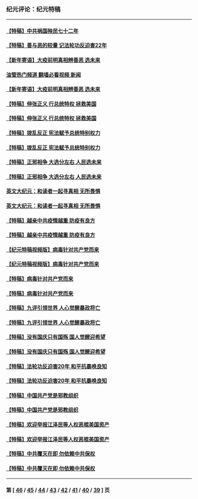 ### 纪元评论：纪元特稿
---
#### [【特稿】中共祸国殃民七十二年](../../pages/nsc424/n13272607.md?04060330) 
#### [【特稿】善与恶的较量 记法轮功反迫害22年](../../pages/nsc424/n13086597.md?04060330) 
#### [【新年寄语】大疫前明真相辨善恶 选未来](../../pages/nsc424/n12660855.md?04060330) 
#### [油管热门频道 翻墙必看视频 新闻](ok?04060330)
#### [【新年寄语】大疫前明真相辨善恶 选未来](../../pages/nsc424/n12660855.md?04060330) 
#### [【特稿】伸张正义 行总统特权 拯救美国](../../pages/nsc424/n12616806.md?04060330) 
#### [【特稿】伸张正义 行总统特权 拯救美国](../../pages/nsc424/n12616806.md?04060330) 
#### [【特稿】拨乱反正 宪法赋予总统特别权力](../../pages/nsc424/n12598306.md?04060330) 
#### [【特稿】拨乱反正 宪法赋予总统特别权力](../../pages/nsc424/n12598306.md?04060330) 
#### [【特稿】正邪相争 大选分左右 人民选未来](../../pages/nsc424/n12545208.md?04060330) 
#### [【特稿】正邪相争 大选分左右 人民选未来](../../pages/nsc424/n12545208.md?04060330) 
#### [英文大纪元：和读者一起寻真相 无所畏惧](../../pages/nsc424/n12542027.md?04060330) 
#### [英文大纪元：和读者一起寻真相 无所畏惧](../../pages/nsc424/n12542027.md?04060330) 
#### [【特稿】越亲中共疫情越重 防疫有良方](../../pages/nsc424/n12042989.md?04060330) 
#### [【特稿】越亲中共疫情越重 防疫有良方](../../pages/nsc424/n12042989.md?04060330) 
#### [【纪元特稿视频版】病毒针对共产党而来](../../pages/nsc424/n11977328.md?04060330) 
#### [【纪元特稿视频版】病毒针对共产党而来](../../pages/nsc424/n11977328.md?04060330) 
#### [【特稿】病毒针对共产党而来](../../pages/nsc424/n11928818.md?04060330) 
#### [【特稿】病毒针对共产党而来](../../pages/nsc424/n11928818.md?04060330) 
#### [【特稿】九评引领世界 人心觉醒暴政将亡](../../pages/nsc424/n11660496.md?04060330) 
#### [【特稿】九评引领世界 人心觉醒暴政将亡](../../pages/nsc424/n11660496.md?04060330) 
#### [【特稿】没有国庆只有国殇 国人觉醒迎希望](../../pages/nsc424/n11549354.md?04060330) 
#### [【特稿】没有国庆只有国殇 国人觉醒迎希望](../../pages/nsc424/n11549354.md?04060330) 
#### [【特稿】法轮功反迫害20年 和平抗暴唤良知](../../pages/nsc424/n11389135.md?04060330) 
#### [【特稿】法轮功反迫害20年 和平抗暴唤良知](../../pages/nsc424/n11389135.md?04060330) 
#### [【特稿】中国共产党是邪教组织](../../pages/nsc424/n11355551.md?04060330) 
#### [【特稿】中国共产党是邪教组织](../../pages/nsc424/n11355551.md?04060330) 
#### [【特稿】欢迎举报江泽民等人权恶棍美国资产](../../pages/nsc424/n11303040.md?04060330) 
#### [【特稿】欢迎举报江泽民等人权恶棍美国资产](../../pages/nsc424/n11303040.md?04060330) 
#### [【特稿】中共覆灭在即 勿依赖中共保权](../../pages/nsc424/n11278510.md?04060330) 
#### [【特稿】中共覆灭在即 勿依赖中共保权](../../pages/nsc424/n11278510.md?04060330) 

---
#### 第 [ [46](./46.md?04060330) / [45](./45.md?04060330) / [44](./44.md?04060330) / [43](./43.md?04060330) / [42](./42.md?04060330) / [41](./41.md?04060330) / [40](./40.md?04060330) / [39](./39.md?04060330) ] 页

